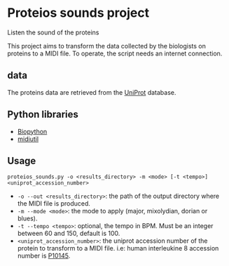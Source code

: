 # Proteios sounds project

Listen the sound of the proteins

This project aims to transform the data collected by the biologists on proteins to a MIDI file.
To operate, the script needs an internet connection.

## data

The proteins data are retrieved from the [UniProt](https://www.uniprot.org/) database.

## Python libraries

- [Biopython](https://biopython.org/)
- [midiutil](https://pypi.org/project/MIDIUtil/)

## Usage
```
proteios_sounds.py -o <results_directory> -m <mode> [-t <tempo>] <uniprot_accession_number>
```

- `-o --out <results_directory>`: the path of the output directory where the MIDI file is produced.
- `-m --mode <mode>`: the mode to apply (major, mixolydian, dorian or blues).
- `-t --tempo <tempo>`: optional, the tempo in BPM. Must be an integer between 60 and 150, default is 100.
- `<uniprot_accession_number>`: the uniprot accession number of the protein to transform to a MIDI file. i.e: human interleukine 8 accession number is [P10145](https://www.uniprot.org/uniprot/P10145).
